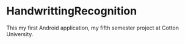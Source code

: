 # HandwrittingRecognition


This my first Android application, my fifth semester project at Cotton University.
